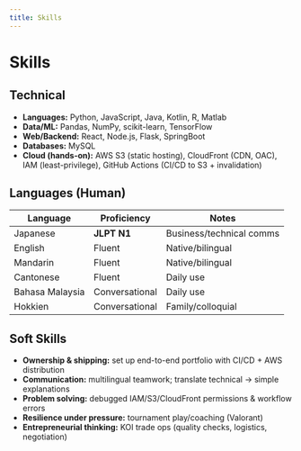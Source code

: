 ```yaml
---
title: Skills
---
```


# Skills

## Technical
- **Languages:** Python, JavaScript, Java, Kotlin, R, Matlab
- **Data/ML:** Pandas, NumPy, scikit-learn, TensorFlow  
- **Web/Backend:** React, Node.js, Flask, SpringBoot  
- **Databases:** MySQL  
- **Cloud (hands-on):** AWS S3 (static hosting), CloudFront (CDN, OAC), IAM (least-privilege), GitHub Actions (CI/CD to S3 + invalidation)

## Languages (Human)
| Language | Proficiency | Notes |
|---|---|---|
| Japanese | **JLPT N1** | Business/technical comms |
| English | Fluent | Native/bilingual |
| Mandarin | Fluent | Native/bilingual |
| Cantonese | Fluent | Daily use |
| Bahasa Malaysia | Conversational | Daily use |
| Hokkien | Conversational | Family/colloquial |

## Soft Skills
- **Ownership & shipping:** set up end-to-end portfolio with CI/CD + AWS distribution
- **Communication:** multilingual teamwork; translate technical → simple explanations
- **Problem solving:** debugged IAM/S3/CloudFront permissions & workflow errors
- **Resilience under pressure:** tournament play/coaching (Valorant)
- **Entrepreneurial thinking:** KOI trade ops (quality checks, logistics, negotiation)
